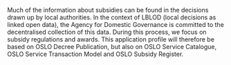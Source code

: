 Much of the information about subsidies can be found in the decisions drawn up by local authorities. 
In the context of LBLOD (local decisions as linked open data), the Agency for Domestic Governance is committed to the 
decentralised collection of this data. During this process, we focus on subsidy regulations and awards. 
This application profile will therefore be based on OSLO Decree Publication, but also on OSLO Service Catalogue, 
OSLO Service Transaction Model and OSLO Subsidy Register.
